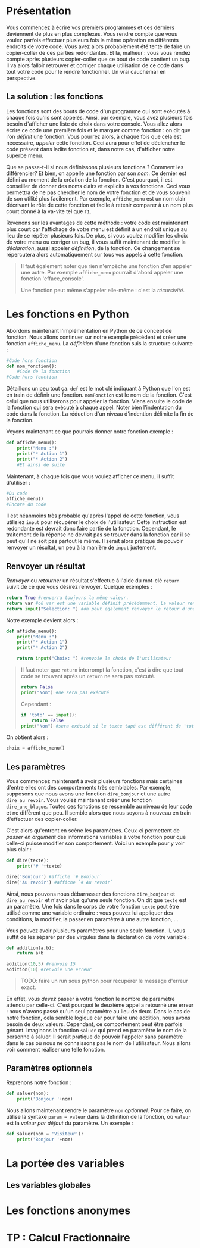 # Présentation

Vous commencez à écrire vos premiers programmes et ces derniers deviennent de
plus en plus complexes. Vous rendre compte que vous voulez parfois effectuer
plusieurs fois la même opération en différents endroits de votre code. Vous
avez alors probablement été tenté de faire un copier-coller de ces parties
redondantes. Et là, malheur : vous vous rendez compte après plusieurs
copier-coller que ce bout de code contient un bug. Il va alors falloir
retrouver et corriger chaque utilisation de ce code dans tout votre code pour
le rendre fonctionnel. Un vrai cauchemar en perspective.

## La solution : les fonctions

Les fonctions sont des bouts de code d'un programme qui sont exécutés à chaque
fois qu'ils sont appelés. Ainsi, par exemple, vous avez plusieurs fois besoin
d'afficher une liste de choix dans votre console. Vous allez alors écrire ce
code une première fois et le marquer comme fonction : on dit que l'on *définit*
une fonction. Vous pourrez alors, à chaque fois que cela est nécessaire,
*appeler* cette fonction. Ceci aura pour effet de déclencher le code présent
dans ladite fonction et, dans notre cas, d'afficher notre superbe menu.

Que se passe-t-il si nous définissons plusieurs fonctions ? Comment les
différencier? Et bien, on appelle une fonction par son *nom*. Ce dernier est
défini au moment de la création de la fonction. C'est pourquoi, il est
conseiller de donner des noms clairs et explicits à vos fonctions. Ceci vous
permettra de ne pas chercher le nom de votre fonction et de vous souvenir de
son utilité plus facilement. Par exemple, `affiche_menu` est un nom clair
décrivant le rôle de cette fonction et facile à retenir comparer à un nom plus
court donné à la va-vite tel que `f1`.

Revenons sur les avantages de cette méthode : votre code est maintenant plus
court car l'affichage de votre menu est définit à un endroit unique au lieu de
se répéter plusieurs fois. De plus, si vous voulez modifier les choix de votre
menu ou corriger un bug, il vous suffit maintenant de modifier la
*déclaration*, aussi appeler *définition*, de la fonction. Ce changement se
répercutera alors automatiquement sur tous vos appels à cette fonction.

> Il faut également noter que rien n'empêche une fonction d'en appeler une
> autre. Par exemple `affiche_menu` pourrait d'abord appeler une fonction
> 'efface_console'.
>
> Une fonction peut même s'appeler elle-même : c'est la *récursivité*.

# Les fonctions en Python

Abordons maintenant l'implémentation en Python de ce concept de fonction. Nous
allons continuer sur notre exemple précédent et créer une fonction
`affiche_menu`. La *définition* d'une fonction suis la structure suivante :

```python
#Code hors fonction
def nom_fonction():
    #Code de la fonction
#Code hors fonction
```

Détaillons un peu tout ça. `def` est le mot clé indiquant à Python que l'on est
en train de définir une fonction. `nomFonction` est le nom de la fonction.
C'est celui que nous utiliserons pour appeler la fonction. Viens ensuite le
code de la fonction qui sera exécuté à chaque appel. Noter bien l'indentation
du code dans la fonction. La réduction d'un niveau d'indention délimite la fin
de la fonction.

Voyons maintenant ce que pourrais donner notre fonction exemple :

```python
def affiche_menu():
    print("Menu :")
    print("* Action 1")
    print("* Action 2")
    #Et ainsi de suite
```
Maintenant, à chaque fois que vous voulez afficher ce menu, il suffit
d'utiliser :

```python
#Du code
affiche_menu()
#Encore du code
```

Il est néanmoins très probable qu'après l'appel de cette fonction, vous
utilisiez `input` pour récupérer le choix de l'utilisateur. Cette instruction
est redondante est devrait donc faire partie de la fonction. Cependant, le
traitement de la réponse ne devrait pas se trouver dans la fonction car il se
peut qu'il ne soit pas partout le même. Il serait alors pratique de pouvoir
renvoyer un résultat, un peu à la manière de `input` justement.

## Renvoyer un résultat

*Renvoyer* ou *retourner* un résultat s'effectue à l'aide du mot-clé `return`
suivit de ce que vous désirez renvoyer. Quelque exemples :

```python
return True #renverra toujours la même valeur.
return var #où var est une variable définit précédemment. La valeur renvoyer peut alors être différentes selon les cas
return input("Sélection: ") #on peut également renvoyer le retour d'une autre fonction.
```

Notre exemple devient alors :

```python
def affiche_menu():
    print("Menu :")
    print("* Action 1")
    print("* Action 2")

    return input("Choix: ") #renvoie le choix de l'utilisateur
```

> Il faut noter que `return` interrompt la fonction, c'est à dire que tout code
> se trouvant après un `return` ne sera pas exécuté.
>
> ```python
> return False
> print("Non") #ne sera pas exécuté
> ```
> Cependant :
>
> ```python
> if 'toto' == input():
>     return False
> print("Non") #sera exécuté si le texte tapé est différent de 'toto'
> ```

On obtient alors :

```python
choix = affiche_menu()
```

## Les paramètres

Vous commencez maintenant à avoir plusieurs fonctions mais certaines d'entre
elles ont des comportements très semblables. Par exemple, supposons que nous
avons une fonction `dire_bonjour` et une autre `dire_au_revoir`. Vous voulez
maintenant créer une fonction `dire_une_blague`. Toutes ces fonctions se
ressemble au niveau de leur code et ne diffèrent que peu. Il semble alors que
nous soyons à nouveau en train d'effectuer des copier-coller.

C'est alors qu'entrent en scène les paramètres. Ceux-ci permettent de *passer en
argument* des informations variables à votre fonction pour que celle-ci puisse
modifier son comportement. Voici un exemple pour y voir plus clair :

```python
def dire(texte):
    print('# '+texte)

dire('Bonjour') #affiche `# Bonjour`
dire('Au revoir') #affiche `# Au revoir`
```

Ainsi, nous pouvons nous débarrasser des fonctions `dire_bonjour` et
`dire_au_revoir` et n'avoir plus qu'une seule fonction. On dit que `texte` est
un paramètre. Une fois dans le corps de votre fonction `texte` peut être utilisé
comme une variable ordinaire : vous pouvez lui appliquer des conditions, la
modifier, la passer en paramètre à une autre fonction, ...

Vous pouvez avoir plusieurs paramètres pour une seule fonction. IL vous suffit
de les séparer par des virgules dans la déclaration de votre variable :

```python
def addition(a,b):
    return a+b

addition(10,5) #renvoie 15
addition(10) #renvoie une erreur
```

> TODO: faire un run sous python pour récupérer le  message d'erreur exact.

En effet, vous *devez* passer à votre fonction le nombre de paramètre attendu
par celle-ci. C'est pourquoi le deuxième appel a retourné une erreur : nous
n'avons passé qu'un seul paramètre au lieu de deux. Dans le cas de notre
fonction, cela semble logique car pour faire une addition, nous avons besoin de
deux valeurs. Cependant, ce comportement peut être parfois génant. Imaginons la
fonction `saluer` qui prend en paramètre le nom de la personne à saluer. Il
serait pratique de pouvoir l'appeler sans paramètre dans le cas où nous ne
connaissons pas le nom de l'utilisateur. Nous allons voir comment réaliser une
telle fonction.

## Paramètres optionnels

Reprenons notre fonction :

```python
def saluer(nom):
    print('Bonjour '+nom)
```
Nous allons maintenant rendre le paramètre `nom` *optionnel*. Pour ce faire, on
utilise la syntaxe `param = valeur` dans la définition de la fonction, où
`valeur` est la *valeur par défaut* du paramètre. Un exemple :

```python
def saluer(nom = 'Visiteur'):
    print('Bonjour '+nom)
```

# La portée des variables

## Les variables globales

# Les fonctions anonymes

# TP : Calcul Fractionnaire
